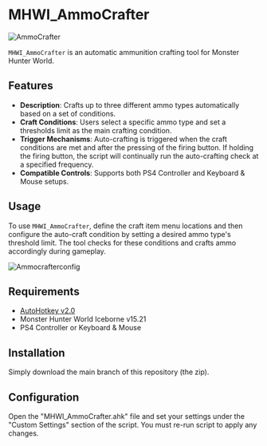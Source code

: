 # MHWI_AmmoCrafter 
![AmmoCrafter](https://github.com/LucianoCirino/MHWI_AmmoCrafter/assets/112517630/9e79061b-e767-437c-b135-282802769692)

`MHWI_AmmoCrafter` is an automatic  ammunition crafting tool for Monster Hunter World.

## Features
- **Description**: Crafts up to three different ammo types automatically based on a set of conditions.
- **Craft Conditions**: Users select a specific ammo type and set a thresholds limit as the main crafting condition.
- **Trigger Mechanisms**: Auto-crafting is triggered when the craft conditions are met and after the pressing of the firing button. If holding the firing button, the script will continually run the auto-crafting check at a specified frequency.
- **Compatible Controls**: Supports both PS4 Controller and Keyboard & Mouse setups.

## Usage
To use `MHWI_AmmoCrafter`, define the craft item menu locations and then configure the auto-craft condition by setting a desired ammo type's threshold limit. The tool checks for these conditions and crafts ammo accordingly during gameplay.

![Ammocrafterconfig](https://github.com/LucianoCirino/MHWI_AmmoCrafter/assets/112517630/add0a3e0-221a-47dd-a73f-792d235002c2)

## Requirements
- [AutoHotkey v2.0](https://www.autohotkey.com/)
- Monster Hunter World Iceborne v15.21
- PS4 Controller or Keyboard & Mouse

## Installation
Simply download the main branch of this repository (the zip).

## Configuration
Open the "MHWI_AmmoCrafter.ahk" file and set your settings under the "Custom Settings" section of the script. You must re-run script to apply any changes.
